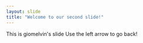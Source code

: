 ```yaml
---
layout: slide
title: "Welcome to our second slide!"
---
```

This is giomelvin's slide
Use the left arrow to go back!